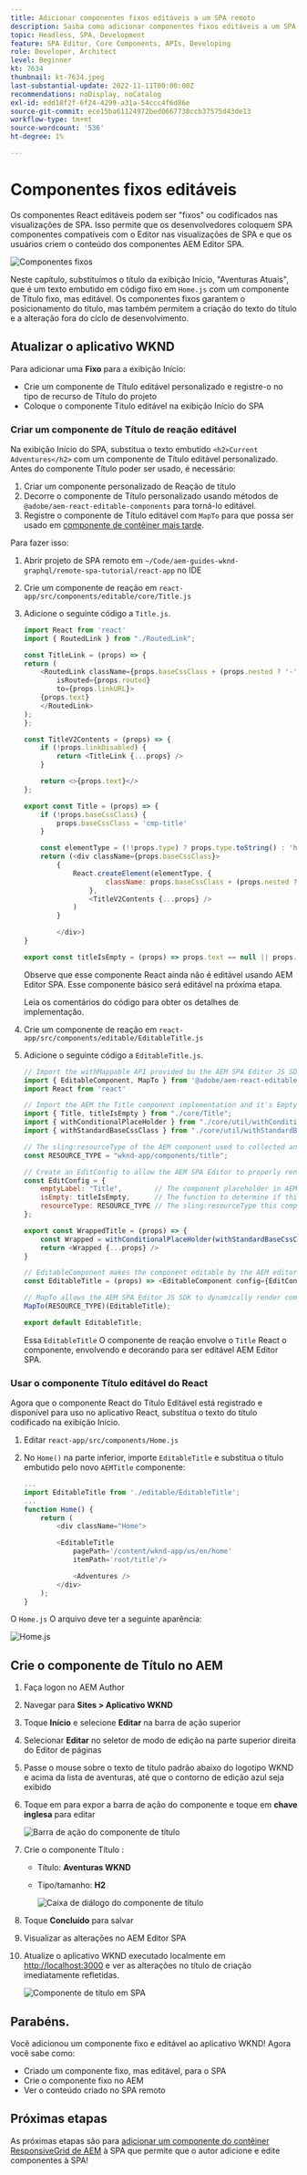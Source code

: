 ```yaml
---
title: Adicionar componentes fixos editáveis a um SPA remoto
description: Saiba como adicionar componentes fixos editáveis a um SPA remoto.
topic: Headless, SPA, Development
feature: SPA Editor, Core Components, APIs, Developing
role: Developer, Architect
level: Beginner
kt: 7634
thumbnail: kt-7634.jpeg
last-substantial-update: 2022-11-11T00:00:00Z
recommendations: noDisplay, noCatalog
exl-id: edd18f2f-6f24-4299-a31a-54ccc4f6d86e
source-git-commit: ece15ba61124972bed0667738ccb37575d43de13
workflow-type: tm+mt
source-wordcount: '536'
ht-degree: 1%

---
```


# Componentes fixos editáveis

Os componentes React editáveis podem ser &quot;fixos&quot; ou codificados nas visualizações de SPA. Isso permite que os desenvolvedores coloquem SPA componentes compatíveis com o Editor nas visualizações de SPA e que os usuários criem o conteúdo dos componentes AEM Editor SPA.

![Componentes fixos](./assets/spa-fixed-component/intro.png)

Neste capítulo, substituímos o título da exibição Início, &quot;Aventuras Atuais&quot;, que é um texto embutido em código fixo em `Home.js` com um componente de Título fixo, mas editável. Os componentes fixos garantem o posicionamento do título, mas também permitem a criação do texto do título e a alteração fora do ciclo de desenvolvimento.

## Atualizar o aplicativo WKND

Para adicionar uma __Fixo__ para a exibição Início:

+ Crie um componente de Título editável personalizado e registre-o no tipo de recurso de Título do projeto
+ Coloque o componente Título editável na exibição Início do SPA

### Criar um componente de Título de reação editável

Na exibição Início do SPA, substitua o texto embutido `<h2>Current Adventures</h2>` com um componente de Título editável personalizado. Antes do componente Título poder ser usado, é necessário:

1. Criar um componente personalizado de Reação de título
1. Decorre o componente de Título personalizado usando métodos de `@adobe/aem-react-editable-components` para torná-lo editável.
1. Registre o componente de Título editável com `MapTo` para que possa ser usado em [componente de contêiner mais tarde](./spa-container-component.md).

Para fazer isso:

1. Abrir projeto de SPA remoto em `~/Code/aem-guides-wknd-graphql/remote-spa-tutorial/react-app` no IDE
1. Crie um componente de reação em `react-app/src/components/editable/core/Title.js`
1. Adicione o seguinte código a `Title.js`.

   ```javascript
   import React from 'react'
   import { RoutedLink } from "./RoutedLink";
   
   const TitleLink = (props) => {
   return (
       <RoutedLink className={props.baseCssClass + (props.nested ? '-' : '__') + 'link'} 
           isRouted={props.routed} 
           to={props.linkURL}>
       {props.text}
       </RoutedLink>
   );
   };
   
   const TitleV2Contents = (props) => {
       if (!props.linkDisabled) {
           return <TitleLink {...props} />
       }
   
       return <>{props.text}</>
   };
   
   export const Title = (props) => {
       if (!props.baseCssClass) {
           props.baseCssClass = 'cmp-title'
       }
   
       const elementType = (!!props.type) ? props.type.toString() : 'h3';
       return (<div className={props.baseCssClass}>
           {
               React.createElement(elementType, {
                       className: props.baseCssClass + (props.nested ? '-' : '__') + 'text',
                   },
                   <TitleV2Contents {...props} />
               )
           }
   
           </div>)
   }
   
   export const titleIsEmpty = (props) => props.text == null || props.text.trim().length === 0
   ```

   Observe que esse componente React ainda não é editável usando AEM Editor SPA. Esse componente básico será editável na próxima etapa.

   Leia os comentários do código para obter os detalhes de implementação.

1. Crie um componente de reação em `react-app/src/components/editable/EditableTitle.js`
1. Adicione o seguinte código a `EditableTitle.js`.

   ```javascript
   // Import the withMappable API provided bu the AEM SPA Editor JS SDK
   import { EditableComponent, MapTo } from '@adobe/aem-react-editable-components';
   import React from 'react'
   
   // Import the AEM the Title component implementation and it's Empty Function
   import { Title, titleIsEmpty } from "./core/Title";
   import { withConditionalPlaceHolder } from "./core/util/withConditionalPlaceholder";
   import { withStandardBaseCssClass } from "./core/util/withStandardBaseCssClass";
   
   // The sling:resourceType of the AEM component used to collected and serialize the data this React component displays
   const RESOURCE_TYPE = "wknd-app/components/title";
   
   // Create an EditConfig to allow the AEM SPA Editor to properly render the component in the Editor's context
   const EditConfig = {
       emptyLabel: "Title",        // The component placeholder in AEM SPA Editor
       isEmpty: titleIsEmpty,      // The function to determine if this component has been authored
       resourceType: RESOURCE_TYPE // The sling:resourceType this component is mapped to
   };
   
   export const WrappedTitle = (props) => {
       const Wrapped = withConditionalPlaceHolder(withStandardBaseCssClass(Title, "cmp-title"), titleIsEmpty, "TitleV2")
       return <Wrapped {...props} />
   }
   
   // EditableComponent makes the component editable by the AEM editor, either rendered statically or in a container
   const EditableTitle = (props) => <EditableComponent config={EditConfig} {...props}><WrappedTitle /></EditableComponent>
   
   // MapTo allows the AEM SPA Editor JS SDK to dynamically render components added to SPA Editor Containers
   MapTo(RESOURCE_TYPE)(EditableTitle);
   
   export default EditableTitle;
   ```

   Essa `EditableTitle` O componente de reação envolve o `Title` React o componente, envolvendo e decorando para ser editável AEM Editor SPA.

### Usar o componente Título editável do React

Agora que o componente React do Título Editável está registrado e disponível para uso no aplicativo React, substitua o texto do título codificado na exibição Início.

1. Editar `react-app/src/components/Home.js`
1. No `Home()` na parte inferior, importe `EditableTitle` e substitua o título embutido pelo novo `AEMTitle` componente:

   ```javascript
   ...
   import EditableTitle from './editable/EditableTitle';
   ...
   function Home() {
       return (
           <div className="Home">
   
           <EditableTitle
               pagePath='/content/wknd-app/us/en/home'
               itemPath='root/title'/>
   
               <Adventures />
           </div>
       );
   }
   ```

O `Home.js` O arquivo deve ter a seguinte aparência:

![Home.js](./assets/spa-fixed-component/home-js-update.png)

## Crie o componente de Título no AEM

1. Faça logon no AEM Author
1. Navegar para __Sites > Aplicativo WKND__
1. Toque __Início__ e selecione __Editar__ na barra de ação superior
1. Selecionar __Editar__ no seletor de modo de edição na parte superior direita do Editor de páginas
1. Passe o mouse sobre o texto de título padrão abaixo do logotipo WKND e acima da lista de aventuras, até que o contorno de edição azul seja exibido
1. Toque em para expor a barra de ação do componente e toque em __chave inglesa__  para editar

   ![Barra de ação do componente de título](./assets/spa-fixed-component/title-action-bar.png)

1. Crie o componente Título :
   + Título: __Aventuras WKND__
   + Tipo/tamanho: __H2__

      ![Caixa de diálogo do componente de título](./assets/spa-fixed-component/title-dialog.png)

1. Toque __Concluído__ para salvar
1. Visualizar as alterações no AEM Editor SPA
1. Atualize o aplicativo WKND executado localmente em [http://localhost:3000](http://localhost:3000) e ver as alterações no título de criação imediatamente refletidas.

   ![Componente de título em SPA](./assets/spa-fixed-component/title-final.png)

## Parabéns. 

Você adicionou um componente fixo e editável ao aplicativo WKND! Agora você sabe como:

+ Criado um componente fixo, mas editável, para o SPA
+ Crie o componente fixo no AEM
+ Ver o conteúdo criado no SPA remoto

## Próximas etapas

As próximas etapas são para [adicionar um componente do contêiner ResponsiveGrid de AEM](./spa-container-component.md) à SPA que permite que o autor adicione e edite componentes à SPA!
